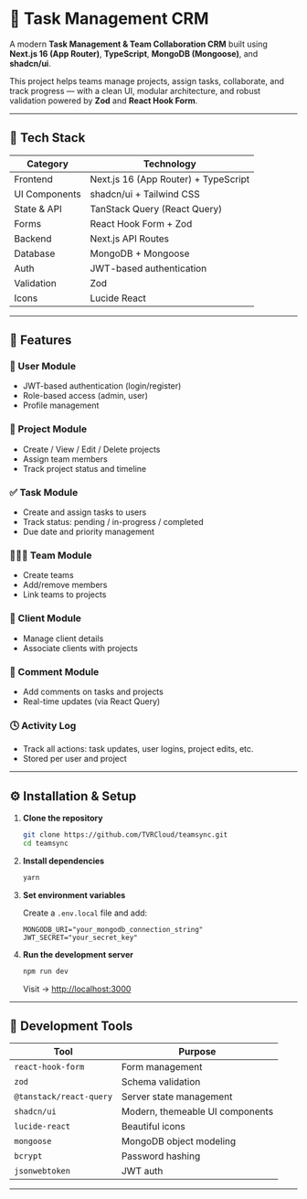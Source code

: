 # 🧩 Task Management CRM

A modern **Task Management & Team Collaboration CRM** built using **Next.js 16 (App Router)**, **TypeScript**, **MongoDB (Mongoose)**, and **shadcn/ui**.

This project helps teams manage projects, assign tasks, collaborate, and track progress — with a clean UI, modular architecture, and robust validation powered by **Zod** and **React Hook Form**.

---

## 🚀 Tech Stack

| Category      | Technology                           |
| ------------- | ------------------------------------ |
| Frontend      | Next.js 16 (App Router) + TypeScript |
| UI Components | shadcn/ui + Tailwind CSS             |
| State & API   | TanStack Query (React Query)         |
| Forms         | React Hook Form + Zod                |
| Backend       | Next.js API Routes                   |
| Database      | MongoDB + Mongoose                   |
| Auth          | JWT-based authentication             |
| Validation    | Zod                                  |
| Icons         | Lucide React                         |

---

## 🧰 Features

### 👤 User Module

- JWT-based authentication (login/register)
- Role-based access (admin, user)
- Profile management

### 📁 Project Module

- Create / View / Edit / Delete projects
- Assign team members
- Track project status and timeline

### ✅ Task Module

- Create and assign tasks to users
- Track status: pending / in-progress / completed
- Due date and priority management

### 🧑‍🤝‍🧑 Team Module

- Create teams
- Add/remove members
- Link teams to projects

### 🧾 Client Module

- Manage client details
- Associate clients with projects

### 💬 Comment Module

- Add comments on tasks and projects
- Real-time updates (via React Query)

### 🕓 Activity Log

- Track all actions: task updates, user logins, project edits, etc.
- Stored per user and project

---

## ⚙️ Installation & Setup

1. **Clone the repository**

   ```bash
   git clone https://github.com/TVRCloud/teamsync.git
   cd teamsync
   ```

2. **Install dependencies**

   ```bash
   yarn
   ```

3. **Set environment variables**

   Create a `.env.local` file and add:

   ```env
   MONGODB_URI="your_mongodb_connection_string"
   JWT_SECRET="your_secret_key"
   ```

4. **Run the development server**

   ```bash
   npm run dev
   ```

   Visit → [http://localhost:3000](http://localhost:3000)

---

## 🧠 Development Tools

| Tool                    | Purpose                         |
| ----------------------- | ------------------------------- |
| `react-hook-form`       | Form management                 |
| `zod`                   | Schema validation               |
| `@tanstack/react-query` | Server state management         |
| `shadcn/ui`             | Modern, themeable UI components |
| `lucide-react`          | Beautiful icons                 |
| `mongoose`              | MongoDB object modeling         |
| `bcrypt`                | Password hashing                |
| `jsonwebtoken`          | JWT auth                        |

---

